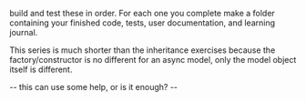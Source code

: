 build and test these in order.   For each one you complete make a folder containing your finished code, tests, user documentation, and learning journal.  
  
This series is much shorter than the inheritance exercises because the factory/constructor is no different for an async model, only the model object itself is different.

-- this can use some help, or is it enough? --  